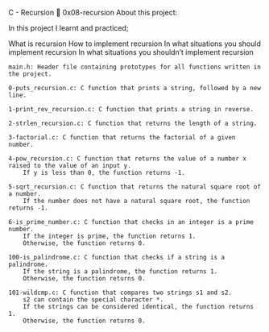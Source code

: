 C - Recursion 📃 0x08-recursion About this project:

In this project I learnt and practiced;


What is recursion
How to implement recursion
In what situations you should implement recursion
In what situations you shouldn’t implement recursion

    main.h: Header file containing prototypes for all functions written in the project.

    0-puts_recursion.c: C function that prints a string, followed by a new line.

    1-print_rev_recursion.c: C function that prints a string in reverse.

    2-strlen_recursion.c: C function that returns the length of a string.

    3-factorial.c: C function that returns the factorial of a given number.

    4-pow_recursion.c: C function that returns the value of a number x raised to the value of an input y.
        If y is less than 0, the function returns -1.

    5-sqrt_recursion.c: C function that returns the natural square root of a number.
        If the number does not have a natural square root, the function returns -1.

    6-is_prime_number.c: C function that checks in an integer is a prime number.
        If the integer is prime, the function returns 1.
        Otherwise, the function returns 0.

    100-is_palindrome.c: C function that checks if a string is a palindrome.
        If the string is a palindrome, the function returns 1.
        Otherwise, the function returns 0.

    101-wildcmp.c: C function that compares two strings s1 and s2.
        s2 can contain the special character *.
        If the strings can be considered identical, the function returns 1.
        Otherwise, the function returns 0.
